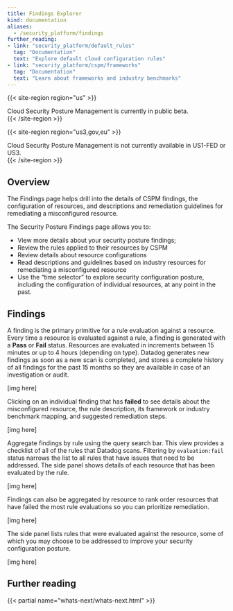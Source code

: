 ```yaml
---
title: Findings Explorer
kind: documentation
aliases:
  - /security_platform/findings
further_reading:
- link: "security_platform/default_rules"
  tag: "Documentation"
  text: "Explore default cloud configuration rules"
- link: "security_platform/cspm/frameworks"
  tag: "Documentation"
  text: "Learn about frameworks and industry benchmarks"
---
```


{{< site-region region="us" >}}
<div class="alert alert-warning">
Cloud Security Posture Management is currently in public beta.
</div>
{{< /site-region >}}

{{< site-region region="us3,gov,eu" >}}
<div class="alert alert-warning">
Cloud Security Posture Management is not currently available in US1-FED or US3.
</div>
{{< /site-region >}}

## Overview

The Findings page helps drill into the details of CSPM findings, the configuration of resources, and descriptions and remediation guidelines for remediating a misconfigured resource.

The Security Posture Findings page allows you to:

- View more details about your security posture findings;
- Review the rules applied to their resources by CSPM
- Review details about resource configurations
- Read descriptions and guidelines based on industry resources for remediating a misconfigured resource
- Use the “time selector” to explore security configuration posture, including the configuration of individual resources, at any point in the past.

## Findings

A finding is the primary primitive for a rule evaluation against a resource. Every time a resource is evaluated against a rule, a finding is generated with a **Pass** or **Fail** status. Resources are evaluated in increments between 15 minutes or up to 4 hours (depending on type). Datadog generates new findings as soon as a new scan is completed, and stores a complete history of all findings for the past 15 months so they are available in case of an investigation or audit.

[img here]

Clicking on an individual finding that has **failed** to see details about the misconfigured resource, the rule description, its framework or industry benchmark mapping, and suggested remediation steps.

[img here]

Aggregate findings by rule using the query search bar. This view provides a checklist of all of the rules that Datadog scans. Filtering by `evaluation:fail` status narrows the list to all rules that have issues that need to be addressed. The side panel shows details of each resource that has been evaluated by the rule.

[img here]

Findings can also be aggregated by resource to rank order resources that have failed the most rule evaluations so you can prioritize remediation.

[img here]

The side panel lists rules that were evaluated against the resource, some of which you may choose to be addressed to improve your security configuration posture.

[img here]

## Further reading

{{< partial name="whats-next/whats-next.html" >}}

